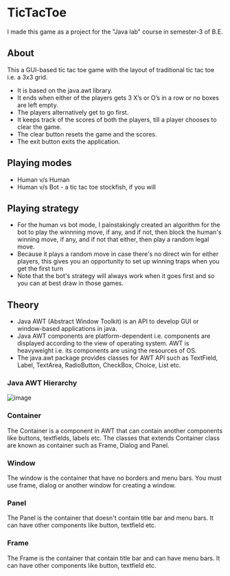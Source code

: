 # TicTacToe

I made this game as a project for the "Java lab" course in semester-3 of B.E.

## About
This a GUI-based tic tac toe game with the layout of traditional tic tac toe i.e. a 3x3 grid.
* It is based on the java.awt library. 
* It ends when either of the players gets 3 X’s or O’s in a row or no boxes are left empty.
* The players alternatively get to go first.
* It keeps track of the scores of both the players, till a player chooses to clear the game.
* The clear button resets the game and the scores.
* The exit button exits the application.

## Playing modes
* Human v/s Human
* Human v/s Bot - a tic tac toe stockfish, if you will

## Playing strategy
* For the human vs bot mode, I painstakingly created an algorithm for the bot to play the winnning move, if any, and if not, then block the human's winning move, if any, and if not that either, then play a random legal move. 
* Because it plays a random move in case there's no direct win for either players, this gives you an opportunity to set up winning traps when you get the first turn
* Note that the bot's strategy will always work when it goes first and so you can at best draw in those games.

## Theory

* Java AWT (Abstract Window Toolkit) is an API to develop GUI or window-based applications in java.
* Java AWT components are platform-dependent i.e. components are  displayed according to the view of operating system. AWT is  heavyweight i.e. its components are using the resources of OS.
* The java.awt package provides classes for AWT API such as TextField, Label, TextArea,  RadioButton, CheckBox, Choice, List etc.
### Java AWT Hierarchy
![image](https://www.javatpoint.com/images/awthierarchy.jpg)

### Container
The Container is a component in AWT that can contain another  components like buttons, textfields, labels etc. The classes that extends Container class are known as container such as Frame, Dialog and Panel.
### Window
The window is the container that have no borders and menu bars. You must use frame, dialog or another window for creating a window.
### Panel
The Panel is the container that doesn't contain title bar and menu bars. It can have other components like button, textfield etc.
### Frame
The Frame is the container that contain title bar and can have menu bars. It can have other components like button, textfield etc.
